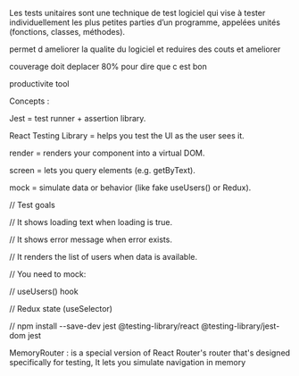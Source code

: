 Les tests unitaires sont une technique de test logiciel qui vise à tester individuellement les plus petites parties d’un programme, appelées unités (fonctions, classes, méthodes).

permet d ameliorer la qualite du logiciel et reduires des couts et ameliorer 

couverage doit deplacer 80% pour dire que c est bon 

productivite tool 


Concepts :

Jest = test runner + assertion library.

React Testing Library = helps you test the UI as the user sees it.

render = renders your component into a virtual DOM.

screen = lets you query elements (e.g. getByText).

mock = simulate data or behavior (like fake useUsers() or Redux).


// Test goals 

// It shows loading text when loading is true.

// It shows error message when error exists.

// It renders the list of users when data is available.


// You need to mock:

// useUsers() hook

// Redux state (useSelector)

// npm install --save-dev jest @testing-library/react @testing-library/jest-dom jest

MemoryRouter  : is a special version of React Router's router that's designed specifically for testing, It lets you simulate navigation in memory
